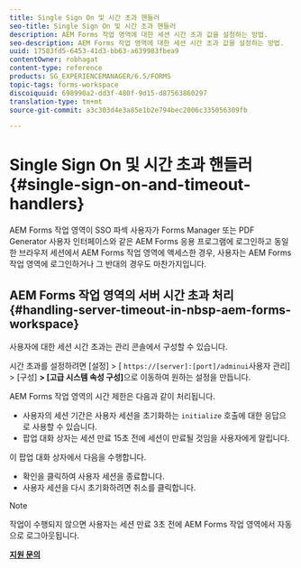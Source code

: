 ```yaml
---
title: Single Sign On 및 시간 초과 핸들러
seo-title: Single Sign On 및 시간 초과 핸들러
description: AEM Forms 작업 영역에 대한 세션 시간 초과 값을 설정하는 방법.
seo-description: AEM Forms 작업 영역에 대한 세션 시간 초과 값을 설정하는 방법.
uuid: 17583fd5-6453-41d3-bb63-a639983fbea9
contentOwner: robhagat
content-type: reference
products: SG_EXPERIENCEMANAGER/6.5/FORMS
topic-tags: forms-workspace
discoiquuid: 698990a2-dd3f-480f-9d15-d87563860297
translation-type: tm+mt
source-git-commit: a3c303d4e3a85e1b2e794bec2006c335056309fb

---
```



# Single Sign On 및 시간 초과 핸들러 {#single-sign-on-and-timeout-handlers}

AEM Forms 작업 영역이 SSO 파섹 사용자가 Forms Manager 또는 PDF Generator 사용자 인터페이스와 같은 AEM Forms 응용 프로그램에 로그인하고 동일한 브라우저 세션에서 AEM Forms 작업 영역에 액세스한 경우, 사용자는 AEM Forms 작업 영역에 로그인하거나 그 반대의 경우도 마찬가지입니다.

## AEM Forms 작업 영역의 서버 시간 초과 처리 {#handling-server-timeout-in-nbsp-aem-forms-workspace}

사용자에 대한 세션 시간 초과는 관리 콘솔에서 구성할 수 있습니다.

시간 초과를 설정하려면 [설정] > [ `https://[server]:[port]/adminui`사용자 관리] > [구성] **> [고급 시스템 속성 구성]**&#x200B;으로 이동하여 원하는 설정을 만듭니다.

AEM Forms 작업 영역의 시간 제한은 다음과 같이 처리됩니다.

* 사용자의 세션 기간은 사용자 세션을 초기화하는 `initialize` 호출에 대한 응답으로 사용할 수 있습니다.
* 팝업 대화 상자는 세션 만료 15초 전에 세션이 만료될 것임을 사용자에게 알립니다.

이 팝업 대화 상자에서 다음을 수행합니다.

* 확인을 클릭하여 사용자 세션을 종료합니다.
* 사용자 세션을 다시 초기화하려면 취소를 클릭합니다.

>[!NOTE]
>
>작업이 수행되지 않으면 사용자는 세션 만료 3초 전에 AEM Forms 작업 영역에서 자동으로 로그아웃됩니다.

**[지원 문의](https://www.adobe.com/account/sign-in.supportportal.html)**
